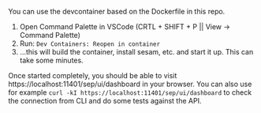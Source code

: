 You can use the devcontainer based on the Dockerfile in this repo.

1. Open Command Palette in VSCode (CRTL + SHIFT + P || View -> Command Palette)
1. Run: `Dev Containers: Reopen in container`
1. ...this will build the container, install sesam, etc. and start it up. This can take some minutes.

Once started completely, you should be able to visit https://localhost:11401/sep/ui/dashboard in your browser. You can also use for example `curl -kI https://localhost:11401/sep/ui/dashboard` to check the connection from CLI and do some tests against the API.
